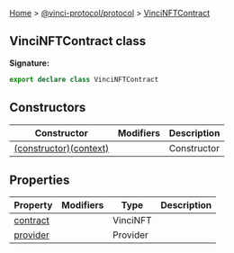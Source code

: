 [Home](./index.md) &gt; [@vinci-protocol/protocol](./protocol.md) &gt; [VinciNFTContract](./protocol.vincinftcontract.md)

## VinciNFTContract class

<b>Signature:</b>

```typescript
export declare class VinciNFTContract
```

## Constructors

| Constructor                                                            | Modifiers | Description |
| ---------------------------------------------------------------------- | --------- | ----------- |
| [(constructor)(context)](./protocol.vincinftcontract._constructor_.md) |           | Constructor |

## Properties

| Property                                            | Modifiers | Type     | Description |
| --------------------------------------------------- | --------- | -------- | ----------- |
| [contract](./protocol.vincinftcontract.contract.md) |           | VinciNFT |             |
| [provider](./protocol.vincinftcontract.provider.md) |           | Provider |             |
